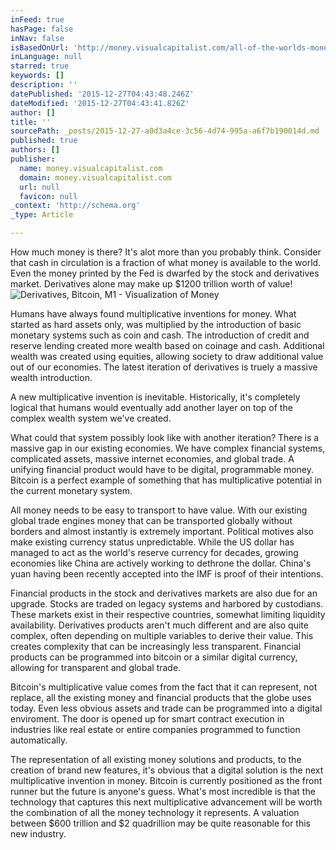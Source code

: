 ```yaml
---
inFeed: true
hasPage: false
inNav: false
isBasedOnUrl: 'http://money.visualcapitalist.com/all-of-the-worlds-money-and-markets-in-one-visualization/'
inLanguage: null
starred: true
keywords: []
description: ''
datePublished: '2015-12-27T04:43:48.246Z'
dateModified: '2015-12-27T04:43:41.826Z'
author: []
title: ''
sourcePath: _posts/2015-12-27-a0d3a4ce-3c56-4d74-995a-a6f7b190014d.md
published: true
authors: []
publisher:
  name: money.visualcapitalist.com
  domain: money.visualcapitalist.com
  url: null
  favicon: null
_context: 'http://schema.org'
_type: Article

---
```

How much money is there?  It's alot more than you probably think.  Consider that cash in circulation is a fraction of what money is available to the world.  Even the money printed by the Fed is dwarfed by the stock and derivatives market.  Derivatives alone may make up $1200 trillion worth of value!
![Derivatives, Bitcoin, M1 - Visualization of Money](https://s3-us-west-2.amazonaws.com/the-grid-img/p/bacb8f726c95ecc71fa2de36022c47fa0adc0cc5.png)

Humans have always found multiplicative inventions for money.  What started as hard assets only, was multiplied by the introduction of basic monetary systems such as coin and cash.  The introduction of credit and reserve lending created more wealth based on coinage and cash.  Additional wealth was created using equities, allowing society to draw additional value out of our economies.  The latest iteration of derivatives is truely a massive wealth introduction.

A new multiplicative invention is inevitable.  Historically, it's completely logical that humans would eventually add another layer on top of the complex wealth system we've created.

What could that system possibly look like with another iteration?  There is a massive gap in our existing economies.  We have complex financial systems, complicated assets, massive internet economies, and global trade.  A unifying financial product would have to be digital, programmable money.  Bitcoin is a perfect example of something that has multiplicative potential in the current monetary system.

All money needs to be easy to transport to have value.  With our existing global trade engines money that can be transported globally without borders and almost instantly is extremely important.  Political motives also make existing currency status unpredictable.  While the US dollar has managed to act as the world's reserve currency for decades, growing economies like China are actively working to dethrone the dollar.  China's yuan having been recently accepted into the IMF is proof of their intentions.

Financial products in the stock and derivatives markets are also due for an upgrade.  Stocks are traded on legacy systems and harbored by custodians.  These markets exist in their respective countries, somewhat limiting liquidity availability. Derivatives products aren't much different and are also quite complex, often depending on multiple variables to derive their value.  This creates complexity that can be increasingly less transparent.  Financial products can be programmed into bitcoin or a similar digital currency, allowing for transparent and global trade.

Bitcoin's multiplicative value comes from the fact that it can represent, not replace, all the existing money and financial products that the globe uses today.  Even less obvious assets and trade can be programmed into a digital enviroment.  The door is opened up for smart contract execution in industries like real estate or entire companies programmed to function automatically.  

The representation of all existing money solutions and products, to the creation of brand new features, it's obvious that a digital solution is the next multiplicative invention in money.  Bitcoin is currently positioned as the front runner but the future is anyone's guess.  What's most incredible is that the technology that captures this next multiplicative advancement will be worth the combination of all the money technology it represents.   A valuation between $600 trillion and $2 quadrillion may be quite reasonable for this new industry.